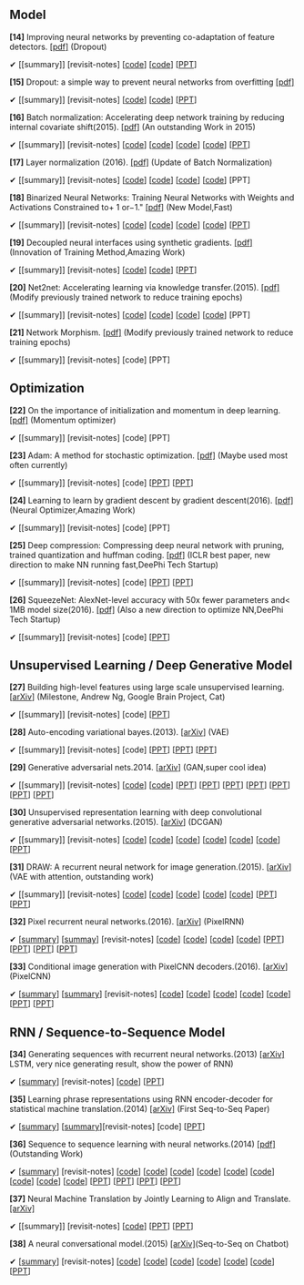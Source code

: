 
**Model**
------------------------------
**[14]** Improving neural networks by preventing co-adaptation of feature detectors. [[pdf]](https://arxiv.org/pdf/1207.0580.pdf) (Dropout)

✔ [[summary]]  [revisit-notes] [[code](https://github.com/mdenil/dropout)] [[code](https://github.com/dnouri/cuda-convnet)] [[PPT](http://www.ke.tu-darmstadt.de/lehre/archiv/ws-13-14/seminarML/slides/folien13_Laux.pdf)]

**[15]** Dropout: a simple way to prevent neural networks from overfitting [[pdf]](http://www.jmlr.org/papers/volume15/srivastava14a.old/source/srivastava14a.pdf)

✔ [[summary]]  [revisit-notes] [[code](https://github.com/yaringal/ConcreteDropout)] [[code](https://github.com/Philip-Bachman/NN-Dropout)] [[PPT](https://github.com/gopala-kr/summary/blob/master/summaries/Week-2/Lecture_04_Supervised_Pretraining.pptx)]

**[16]** Batch normalization: Accelerating deep network training by reducing internal covariate shift(2015). [[pdf]](http://arxiv.org/pdf/1502.03167) (An outstanding Work in 2015)

✔ [[summary]]  [revisit-notes] [[code](https://github.com/ChenglongChen/batch_normalization)] [[code](https://github.com/shuuki4/Batch-Normalization)] [[code](https://github.com/hwalsuklee/tensorflow-mnist-MLP-batch_normalization-weight_initializers)] [[code](https://github.com/ChenglongChen/batch_normalization)] [[PPT](http://people.ee.duke.edu/~lcarin/Zhao12.17.2015.pdf)]

**[17]** Layer normalization (2016). [[pdf]](https://arxiv.org/pdf/1607.06450.pdf?utm_source=sciontist.com&utm_medium=refer&utm_campaign=promote) (Update of Batch Normalization)

✔ [[summary]]  [revisit-notes] [[code](https://github.com/ryankiros/layer-norm)] [[code](https://github.com/carlthome/tensorflow-convlstm-cell)]  [[code](https://github.com/pbhatia243/tf-layer-norm)] [[code](https://github.com/MycChiu/fast-LayerNorm-TF)] [PPT]

**[18]** Binarized Neural Networks: Training Neural Networks with Weights and Activations Constrained to+ 1 or−1." [[pdf]](https://pdfs.semanticscholar.org/f832/b16cb367802609d91d400085eb87d630212a.pdf) (New Model,Fast)

✔ [[summary]]  [revisit-notes] [[code](https://github.com/codekansas/tinier-nn)] [[code](https://github.com/MatthieuCourbariaux/BinaryNet)] [[code](https://github.com/TianweiXing/BNN)] [[code](https://github.com/cornell-zhang/bnn-fpga)] [[PPT](http://web.eng.tau.ac.il/deep_learn/wp-content/uploads/2017/03/Binary-Deep-Learning.pdf)]

**[19]** Decoupled neural interfaces using synthetic gradients. [[pdf]](https://arxiv.org/pdf/1608.05343) (Innovation of Training Method,Amazing Work)

✔ [[summary]]  [revisit-notes] [[code](https://github.com/andrewliao11/dni.pytorch)] [[code](https://github.com/vyraun/DNI-tensorflow)] [[PPT](https://www.slideshare.net/Eniod/019-20160907-decoupled-neural-interfaces-using-synthetic-gradients)]

**[20]** Net2net: Accelerating learning via knowledge transfer.(2015). [[pdf]](https://arxiv.org/abs/1511.05641) (Modify previously trained network to reduce training epochs)

✔ [[summary]]  [revisit-notes] [[code](https://github.com/soumith/net2net.torch)] [[code](https://github.com/DanielSlater/Net2Net)] [[code](https://github.com/paengs/Net2Net)] [[code](https://github.com/erogol/Net2Net)] [PPT]

**[21]** Network Morphism. [[pdf]](https://arxiv.org/abs/1603.01670) (Modify previously trained network to reduce training epochs)

✔ [[summary]]  [revisit-notes] [code] [PPT]


**Optimization**
---------------------------------------
**[22]** On the importance of initialization and momentum in deep learning. [[pdf]](http://www.jmlr.org/proceedings/papers/v28/sutskever13.pdf) (Momentum optimizer)

✔ [[summary]]  [revisit-notes] [code] [PPT] 

**[23]** Adam: A method for stochastic optimization. [[pdf]](http://arxiv.org/pdf/1412.6980) (Maybe used most often currently)

✔ [[summary]]  [revisit-notes] [code] [[PPT](https://moodle2.cs.huji.ac.il/nu15/pluginfile.php/316969/mod_resource/content/1/adam_pres.pdf)] [[PPT](https://github.com/gopala-kr/summary/blob/master/summaries/Week-2/Adam_slides.pdf)]

**[24]** Learning to learn by gradient descent by gradient descent(2016). [[pdf]](https://arxiv.org/pdf/1606.04474) (Neural Optimizer,Amazing Work)

✔ [[summary]]  [revisit-notes] [code] [PPT]

**[25]** Deep compression: Compressing deep neural network with pruning, trained quantization and huffman coding. [[pdf]](https://pdfs.semanticscholar.org/5b6c/9dda1d88095fa4aac1507348e498a1f2e863.pdf) (ICLR best paper, new direction to make NN running fast,DeePhi Tech Startup)

✔ [[summary]]  [revisit-notes] [code] [[PPT](http://on-demand.gputechconf.com/gtc/2016/presentation/s6561-song-han-deep-compression.pdf)] [[PPT](https://web.stanford.edu/class/ee380/Abstracts/160106-slides.pdf)]

**[26]** SqueezeNet: AlexNet-level accuracy with 50x fewer parameters and< 1MB model size(2016). [[pdf]](http://arxiv.org/pdf/1602.07360) (Also a new direction to optimize NN,DeePhi Tech Startup)

✔ [[summary]]  [revisit-notes] [code] [[PPT](http://statsmaths.github.io/stat665/lectures/lec19/lecture19.pdf)]


**Unsupervised Learning / Deep Generative Model**
------------------------------
**[27]** Building high-level features using large scale unsupervised learning. [[arXiv](https://arxiv.org/abs/1112.6209)] (Milestone, Andrew Ng, Google Brain Project, Cat) 

✔ [[summary]]  [revisit-notes] [code] [[PPT](https://www.robots.ox.ac.uk/~vgg/rg/slides/ali_eslami__vgg_rg_slides.pdf)]

**[28]** Auto-encoding variational bayes.(2013). [[arXiv](https://arxiv.org/abs/1312.6114)] (VAE)

✔ [[summary]]  [revisit-notes] [code] [[PPT](http://dpkingma.com/wordpress/wp-content/uploads/2014/05/2014-03_talk_iclr.pdf)] [[PPT](http://www.mlsalt.eng.cam.ac.uk/foswiki/pub/Main/ClassOf2017/D423C_poster.pdf)] [[PPT](http://people.ee.duke.edu/~lcarin/DEC9.26.2014.pdf)]

**[29]** Generative adversarial nets.2014. [[arXiv](https://arxiv.org/abs/1406.2661)] (GAN,super cool idea)

✔ [[summary]]  [revisit-notes] [[code](https://github.com/junyanz/CycleGAN)] [[code](https://github.com/ckmarkoh/GAN-tensorflow)] [[PPT](https://www.slideshare.net/ssuser77ee21/generative-adversarial-networks-70896091)] [[PPT](https://www.slideshare.net/ckmarkohchang/generative-adversarial-networks)] [[PPT](http://dl.ee.cuhk.edu.hk/slides/gan.pdf)] [[PPT](http://www.cs.toronto.edu/~dtarlow/pos14/talks/goodfellow.pdf)] [[PPT](http://pages.cs.wisc.edu/~dpage/cs760/GANs.pdf)] [[PPT](http://cs231n.stanford.edu/slides/2017/cs231n_2017_lecture13.pdf)] [[PPT](http://slazebni.cs.illinois.edu/spring17/lec11_gan.pdf)]

**[30]** Unsupervised representation learning with deep convolutional generative adversarial networks.(2015). [[arXiv](https://arxiv.org/abs/1511.06434)] (DCGAN)

✔ [[summary]]  [revisit-notes] [[code](https://github.com/Newmu/dcgan_code)] [[code](https://github.com/soumith/dcgan.torch)] [[code](https://github.com/mattya/chainer-DCGAN)] [[code](https://github.com/jacobgil/keras-dcgan)] [[code](https://github.com/YadiraF/GAN)] [[code](https://github.com/carpedm20/DCGAN-tensorflow)] [[PPT](http://aliensunmin.github.io/project/accv16tutorial/media/generative.pdf)]

**[31]** DRAW: A recurrent neural network for image generation.(2015). [[arXiv](https://arxiv.org/abs/1502.04623)] (VAE with attention, outstanding work)

✔ [[summary]]  [revisit-notes] [[code](https://github.com/ikostrikov/TensorFlow-VAE-GAN-DRAW)] [[code](https://github.com/ericjang/draw)] [[code](https://github.com/jbornschein/draw)] [[code](https://github.com/vivanov879/draw)] [[code]()] [[PPT](http://people.ee.duke.edu/~lcarin/Zhe10.2.2015.pdf)] [[PPT](http://cs231n.stanford.edu/slides/2016/winter1516_lecture10.pdf)]

**[32]** Pixel recurrent neural networks.(2016). [[arXiv](https://arxiv.org/abs/1601.06759)] (PixelRNN)

✔ [[summary](https://gist.github.com/shagunsodhani/e741ebd5ba0e0fc0f49d7836e30891a7)] [[summay](https://github.com/sunshineatnoon/Paper-Collection/blob/master/pixel-rnn.md)] [revisit-notes] [[code](https://github.com/tensorflow/magenta/blob/master/magenta/reviews/pixelrnn.md)] [[code](https://github.com/carpedm20/pixel-rnn-tensorflow)] [[code](https://github.com/igul222/pixel_rnn)]  [[code]()] [[PPT](https://www.slideshare.net/neouyghur/pixel-recurrent-neural-networks-73970786)] [[PPT](https://github.com/gopala-kr/summary/blob/master/summaries/Week-2/lec10new.ppt)] [[PPT](http://imatge-upc.github.io/telecombcn-2016-dlcv/slides/D2L6-recurrent.pdf)] [[PPT](https://github.com/sunshineatnoon/Paper-Collection/blob/master/pixel-rnn.md)]

**[33]** Conditional image generation with PixelCNN decoders.(2016). [[arXiv](https://arxiv.org/abs/1606.05328)] (PixelCNN)

✔ [[summary](https://github.com/aleju/papers/blob/master/neural-nets/Conditional_Image_Generation_with_PixelCNN_Decoders.md)] [[summary](https://gist.github.com/shagunsodhani/3cc7066ce7de051d769908b8fab11990)]  [revisit-notes] [[code](https://github.com/anantzoid/Conditional-PixelCNN-decoder)] [[code](https://github.com/openai/pixel-cnn)] [[code](https://github.com/carpedm20/pixel-rnn-tensorflow)] [[code](https://github.com/kundan2510/pixelCNN)] [[code](https://github.com/dritchie/pixelCNN)] [[PPT](https://www.slideshare.net/suga93/conditional-image-generation-with-pixelcnn-decoders)] [[PPT](http://slazebni.cs.illinois.edu/spring17/lec13_advanced.pdf)]



**RNN / Sequence-to-Sequence Model**
-----------------------------------------

**[34]** Generating sequences with recurrent neural networks.(2013) [[arXiv]](http://arxiv.org/pdf/1308.0850) LSTM, very nice generating result, show the power of RNN)

✔ [[summary](https://github.com/tensorflow/magenta/blob/master/magenta/reviews/summary_generation_sequences.md)]  [revisit-notes] [[code](https://github.com/snowkylin/rnn-handwriting-generation)] [[PPT](https://www.slideshare.net/AndrePemmelaar/deep-lst-msandrnnsjulia)]

**[35]** Learning phrase representations using RNN encoder-decoder for statistical machine translation.(2014) [[arXiv]](http://arxiv.org/pdf/1406.1078) (First Seq-to-Seq Paper)

✔ [[summary](https://gist.github.com/shagunsodhani/9dccec626e68e495fd4577ecdca36b7b)]  [[summary](https://github.com/dennybritz/deeplearning-papernotes/blob/master/notes/learning-phrase-representations.md)][revisit-notes] [code] [[PPT](https://www.slideshare.net/yutakikuchi927/learning-phrase-representations-using-rnn-encoderdecoder-for-statistical-machine-translation)]

**[36]** Sequence to sequence learning with neural networks.(2014) [[pdf]](http://papers.nips.cc/paper/5346-information-based-learning-by-agents-in-unbounded-state-spaces.pdf) (Outstanding Work)

✔ [[summary]()]  [revisit-notes] [[code](https://github.com/farizrahman4u/seq2seq)] [[code](https://github.com/pytorch/tutorials/blob/master/intermediate_source/seq2seq_translation_tutorial.py)] [[code](https://github.com/ichuang/tflearn_seq2seq)] [[code](https://github.com/harvardnlp/seq2seq-attn)] [[code](https://github.com/ma2rten/seq2seq)] [[code](https://github.com/JayParks/tf-seq2seq)] [[code](https://github.com/yoosan/mxnet-seq2seq)] [[code](https://github.com/fchollet/keras/issues/694)] [[code](https://gist.github.com/rouseguy/1122811f2375064d009dac797d59bae9)] [[PPT](https://www.google.co.in/url?sa=t&rct=j&q=&esrc=s&source=web&cd=1&cad=rja&uact=8&ved=0ahUKEwi4quPtivvWAhXMRY8KHSLVAxgQFggqMAA&url=https%3A%2F%2Fcomputing.ece.vt.edu%2F~f15ece6504%2Fslides%2FL17_Sequence.pptx&usg=AOvVaw2-5t4RNS-meOmSqdYxuqSS)] [[PPT](https://www.google.co.in/url?sa=t&rct=j&q=&esrc=s&source=web&cd=9&cad=rja&uact=8&ved=0ahUKEwi4quPtivvWAhXMRY8KHSLVAxgQFghZMAg&url=http%3A%2F%2Fdialog-systems-class.org%2Fslides%2Fseq2seq-lec-6.ppt&usg=AOvVaw3OSpZDHjJTdgDRtCh9LUK4)]  [[PPT](http://www.phontron.com/slides/neubig14taiwa11.pdf)] [[PPT](http://www.iro.umontreal.ca/~bengioy/cifar/NCAP2014-summerschool/slides/Ilya_LSTMs_for_Translation.pdf)]

**[37]** Neural Machine Translation by Jointly Learning to Align and Translate. [[arXiv]](https://arxiv.org/pdf/1409.0473v7.pdf) 

✔ [[summary]]  [revisit-notes] [[code](https://github.com/tensorflow/nmt)] [[PPT](https://www.google.co.in/url?sa=t&rct=j&q=&esrc=s&source=web&cd=2&cad=rja&uact=8&ved=0ahUKEwjK-N6ajfvWAhUJq48KHbgrBuMQFggwMAE&url=http%3A%2F%2Fwww.statmt.org%2Fwmt15%2Fslides%2Finvited-talk.pptx&usg=AOvVaw18s856F0j82-tSTnpzA4gB)] [[PPT](http://www.iclr.cc/lib/exe/fetch.php?media=iclr2015:bahdanau-iclr2015.pdf)]

**[38]** A neural conversational model.(2015) [[arXiv]](http://arxiv.org/pdf/1506.05869.pdf%20(http://arxiv.org/pdf/1506.05869.pdf))(Seq-to-Seq on Chatbot)

✔ [[summary](https://github.com/dennybritz/deeplearning-papernotes/blob/master/notes/neural-conversational-model.md)]  [revisit-notes] [[code](https://github.com/macournoyer/neuralconvo)] [[code](https://github.com/Conchylicultor/DeepQA)] [[code](https://github.com/pbhatia243/Neural_Conversation_Models)] [[code](https://github.com/nicolas-ivanov/seq2seq_chatbot_links)] [[code](https://github.com/mckinziebrandon/DeepChatModels)] [[code](https://github.com/jiweil/Neural-Dialogue-Generation)] [[PPT](http://www.cs.utoronto.ca/~fidler/teaching/2015/slides/CSC2523/conversation_berkay.pdf)] 
